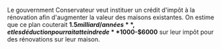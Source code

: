 Le gouvernment Conservateur veut instituer un crédit d'impôt à la rénovation afin d'augmenter la valeur des maisons existantes. On estime que ce plan couterait **$1.5 milliard/années**, et les déduction pourrait atteindre de **$1000-$6000** sur leur impôt pour des rénovations sur leur maison.
